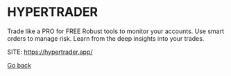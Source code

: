 # HYPERTRADER
 
 Trade like a PRO for FREE
 Robust tools to monitor your accounts. 
 Use smart orders to manage risk. 
 Learn from the deep insights into your trades.
 
 SITE: https://hypertrader.app/

 [Go back](https://portable-linux-apps.github.io/apps.html)
